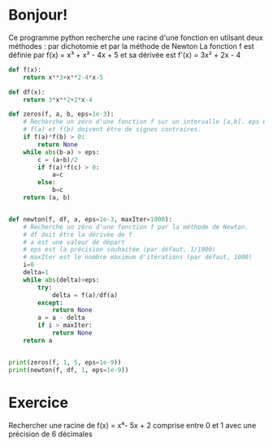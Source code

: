 # Bonjour!

Ce programme python recherche une racine d'une fonction en utilsant deux méthodes : par dichotomie et par la méthode de Newton
La fonction f est définie par f(x) = x³ + x² - 4x + 5 et sa dérivée est f'(x) = 3x² + 2x - 4

```python runnable
def f(x):
    return x**3+x**2-4*x-5

def df(x):
    return 3*x**2+2*x-4

def zeros(f, a, b, eps=1e-3):
    # Recherche un zéro d'une fonction f sur un intervalle [a,b]. eps est la précision souhaitée (par défaut, 1/1000)
    # f(a) et f(b) doivent être de signes contraires.
    if f(a)*f(b) > 0:
        return None
    while abs(b-a) > eps:    
        c = (a+b)/2
        if f(a)*f(c) > 0:
            a=c
        else:
            b=c
    return (a, b)  


def newton(f, df, a, eps=1e-3, maxIter=1000):
    # Recherche un zéro d'une fonction f par la méthode de Newton. 
    # df doit être la dérivée de f
    # a est une valeur de départ
    # eps est la précision souhaitée (par défaut, 1/1000)
    # maxIter est le nombre maximum d'itérations (par défaut, 1000)
    i=0
    delta=1
    while abs(delta)>eps:
        try:
            delta = f(a)/df(a)
        except:
            return None
        a = a - delta
        if i > maxIter:
            return None
    return a


print(zeros(f, 1, 5, eps=1e-9))
print(newton(f, df, 1, eps=1e-9))
```

# Exercice

Rechercher une racine de f(x) = x⁴- 5x + 2 comprise entre 0 et 1 avec une précision de 6 décimales
